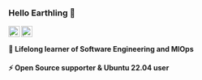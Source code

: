 ### Hello Earthling 👋
<a href="https://twitter.com/ilkerkara_">
  <img align="left" style="background-color:white;" alt="İlker Kara's X Profile" width="22px" src="https://cdn.simpleicons.org/x" />
</a>
<a href="https://www.linkedin.com/in/ilker-kara/">
  <img align="left" alt="İlker's LinkedIn Profile" width="22px" src="https://upload.wikimedia.org/wikipedia/commons/8/81/LinkedIn_icon.svg" />
</a>

<!-- ![](https://visitor-badge.glitch.me/badge?page_id=karailker.karailker) -->
<br />

#### 🌱 Lifelong learner of **Software Engineering** and **MlOps**
#### ⚡ Open Source supporter & Ubuntu 22.04 user

<!--
**karailker/karailker** is a ✨ _special_ ✨ repository because its `README.md` (this file) appears on your GitHub profile.

Here are some ideas to get you started:

- 🔭 I’m currently working on ...
- 🌱 I’m currently learning ...
- 👯 I’m looking to collaborate on ...
- 🤔 I’m looking for help with ...
- 💬 Ask me about ...
- 📫 How to reach me: ...
- 😄 Pronouns: ...
- ⚡ Fun fact: ...
-->
